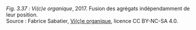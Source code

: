 *Fig. 3.37 :* *Vi(c)e organique*, 2017. Fusion des agrégats indépendamment de leur position.  
Source : Fabrice Sabatier, [Vi(c)e organique](https://www.viceorganique.com), licence CC BY-NC-SA 4.0.